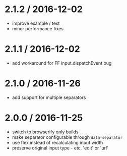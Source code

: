 
2.1.2 / 2016-12-02
==================

 * improve example / test
 * minor performance fixes

2.1.1 / 2016-12-02
==================

 * add workaround for FF input.dispatchEvent bug

2.1.0 / 2016-11-26
==================

 * add support for multiple separators

2.0.0 / 2016-11-25
==================

 * switch to browserify only builds
 * make separator configurable through `data-separator`
 * use flex instead of recalculating input width
 * preserve original input type - etc. 'edit' or 'url'
